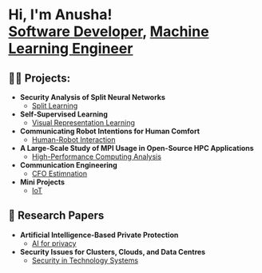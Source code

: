 <h1>Hi, I'm Anusha! <br/><a href="https://github.com/Anusha-Katha">Software Developer</a>, <a href="https://www.linkedin.com/in/anusha-katha-843605171/">Machine Learning Engineer</a>

<h2>👨‍💻 Projects:</h2>


- <b>Security Analysis of Split Neural Networks</b>
  - [Split Learning](https://github.com/Anusha-Katha/Academic-Projects/blob/main/Split_Learning.pdf)
- <b>Self-Supervised Learning</b>
  - [Visual Representation Learning](https://github.com/Anusha-Katha/Anusha-Katha/assets/123344983/bd7d1799-0e4f-4004-a80b-267df7d05262)
- <b>Communicating Robot Intentions for Human Comfort</b>
  - [Human-Robot Interaction](https://github.com/Anusha-Katha/Academic-Projects/blob/main/Communicating_Robot_Intentions_for_Human_Comfort.pdf)
- <b>A Large-Scale Study of MPI Usage in Open-Source HPC Applications</b>
  - [High-Performance Computing Analysis](https://github.com/Anusha-Katha/Anusha-Katha/assets/123344983/be504667-37c2-419c-9a90-40449db4427a)
- <b>Communication Engineering</b>
  - [CFO Estimnation](https://github.com/Anusha-Katha/Academic-Projects/tree/main/Final_Year_Project)
- <b>Mini Projects</b>
  - [IoT](https://github.com/Anusha-Katha/Academic-Projects/tree/main/IoT-projects)
  
<h2>🔎 Research Papers</h2>

- <b>Artificial Intelligence-Based Private Protection</b>
  - [AI for privacy](https://github.com/Anusha-Katha/Research_papers/blob/main/Artificial%20Intelligence%20based%20private%20protection)
- <b>Security Issues for Clusters, Clouds, and Data Centres</b>
  - [Security in Technology Systems](https://github.com/Anusha-Katha/Research_papers/blob/main/Security%20Issues%20for%20Clusters%2C%20Clouds%20%2C%20and%20Data%20Centres)


